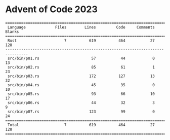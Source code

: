 # Advent of Code 2023

    ================================================================================
     Language             Files        Lines         Code     Comments       Blanks
    ================================================================================
     Rust                     7          619          464           27          128
    --------------------------------------------------------------------------------
     src/bin/p01.rs                       57           44            0           13
     src/bin/p02.rs                       85           61            1           23
     src/bin/p03.rs                      172          127           13           32
     src/bin/p04.rs                       45           35            0           10
     src/bin/p05.rs                       93           66           10           17
     src/bin/p06.rs                       44           32            3            9
     src/bin/p07.rs                      123           99            0           24
    ================================================================================
     Total                    7          619          464           27          128
    ================================================================================
